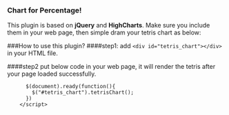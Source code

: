 ### Chart for Percentage!

This plugin is based on **jQuery** and **HighCharts**. Make sure you include them in your web page, then simple dram your tetris chart as below:

###How to use this plugin?
####step1:
add `<div id="tetris_chart"></div>` in your HTML file.

####step2
put below code in your web page, it will render the tetris after your page loaded successfully.

```<script type="text/javascript">
      $(document).ready(function(){
        $("#tetris_chart").tetrisChart();
      })
    </script>
```
    
